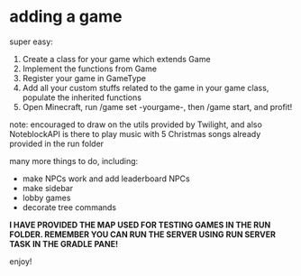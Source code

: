 # adding a game
super easy:
1. Create a class for your game which extends Game
2. Implement the functions from Game
3. Register your game in GameType
4. Add all your custom stuffs related to the game in your game class, populate the inherited functions
5. Open Minecraft, run /game set -yourgame-, then /game start, and profit!

note: encouraged to draw on the utils provided by Twilight, and also NoteblockAPI is there to play music with 5 Christmas songs already provided in the run folder

many more things to do, including:
- make NPCs work and add leaderboard NPCs
- make sidebar
- lobby games
- decorate tree commands

**I HAVE PROVIDED THE MAP USED FOR TESTING GAMES IN THE RUN FOLDER. REMEMBER YOU CAN RUN THE SERVER USING RUN SERVER TASK IN THE GRADLE PANE!**

enjoy!